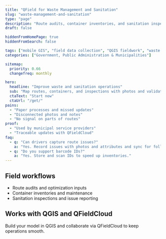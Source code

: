 ```yaml
---
title: "QField for Waste Management and Sanitation"
slug: "waste-management-and-sanitation"
type: "page"
description: "Route audits, container inventories, and sanitation inspections with offline mobile GIS."
draft: false

hiddenFromHomePage: true
hiddenFromSearch: false

tags: ["mobile GIS", "field data collection", "QGIS fieldwork", "waste management", "sanitation", "route audit"]
categories: ["Government, Public Administration & Municipalities"]

sitemap:
  priority: 0.66
  changefreq: monthly

hero:
  headline: "Improve waste and sanitation operations"
  sub: "Map routes, containers, and inspections with photos and validated forms."
  ctaText: "Start now"
  ctaUrl: "/get/"
pains:
  - "Paper processes and missed updates"
  - "Disconnected photos and notes"
  - "No signal on parts of routes"
proof:
  - "Used by municipal service providers"
  - "Traceable updates with QFieldCloud"
faq:
  - q: "Can drivers capture route issues?"
    a: "Yes. Record issues with photos and attributes and sync for follow-up."
  - q: "Do you support barcode IDs?"
    a: "Yes. Store and scan IDs to speed up inventories."
---
```


## Field workflows
- Route audits and optimization inputs  
- Container inventories and maintenance  
- Sanitation inspections and issue reporting

## Works with QGIS and QFieldCloud
Build your model in QGIS and collaborate via QFieldCloud to keep operations smooth.
